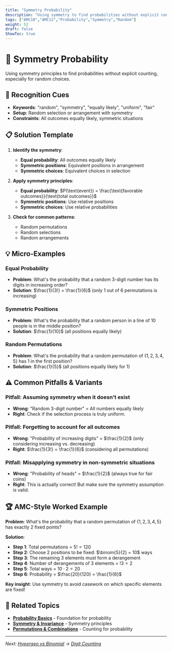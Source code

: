 ```yaml
---
title: "Symmetry Probability"
description: "Using symmetry to find probabilities without explicit counting, especially for random choices."
tags: ["AMC10","AMC12","Probability","Symmetry","Random"]
weight: 52
draft: false
ShowToc: true
---
```


# 🔄 Symmetry Probability

Using symmetry principles to find probabilities without explicit counting, especially for random choices.

## 🎯 Recognition Cues

- **Keywords**: "random", "symmetry", "equally likely", "uniform", "fair"
- **Setup**: Random selection or arrangement with symmetry
- **Constraints**: All outcomes equally likely, symmetric situations

## 📋 Solution Template

1. **Identify the symmetry**:
   - **Equal probability**: All outcomes equally likely
   - **Symmetric positions**: Equivalent positions in arrangement
   - **Symmetric choices**: Equivalent choices in selection

2. **Apply symmetry principles**:
   - **Equal probability**: $P(\text{event}) = \frac{\text{favorable outcomes}}{\text{total outcomes}}$
   - **Symmetric positions**: Use relative positions
   - **Symmetric choices**: Use relative probabilities

3. **Check for common patterns**:
   - Random permutations
   - Random selections
   - Random arrangements

## 💡 Micro-Examples

### Equal Probability
- **Problem**: What's the probability that a random 3-digit number has its digits in increasing order?
- **Solution**: $\frac{1}{3!} = \frac{1}{6}$ (only 1 out of 6 permutations is increasing)

### Symmetric Positions
- **Problem**: What's the probability that a random person in a line of 10 people is in the middle position?
- **Solution**: $\frac{1}{10}$ (all positions equally likely)

### Random Permutations
- **Problem**: What's the probability that a random permutation of $\{1,2,3,4,5\}$ has 1 in the first position?
- **Solution**: $\frac{1}{5}$ (all positions equally likely for 1)

## ⚠️ Common Pitfalls & Variants

### **Pitfall**: Assuming symmetry when it doesn't exist
- **Wrong**: "Random 3-digit number" = All numbers equally likely
- **Right**: Check if the selection process is truly uniform.

### **Pitfall**: Forgetting to account for all outcomes
- **Wrong**: "Probability of increasing digits" = $\frac{1}{2}$ (only considering increasing vs. decreasing)
- **Right**: $\frac{1}{3!} = \frac{1}{6}$ (considering all permutations)

### **Pitfall**: Misapplying symmetry in non-symmetric situations
- **Wrong**: "Probability of heads" = $\frac{1}{2}$ (always true for fair coins)
- **Right**: This is actually correct! But make sure the symmetry assumption is valid.

## 🏆 AMC-Style Worked Example

**Problem**: What's the probability that a random permutation of $\{1,2,3,4,5\}$ has exactly 2 fixed points?

**Solution**:
- **Step 1**: Total permutations = $5! = 120$
- **Step 2**: Choose 2 positions to be fixed: $\binom{5}{2} = 10$ ways
- **Step 3**: The remaining 3 elements must form a derangement
- **Step 4**: Number of derangements of 3 elements = $!3 = 2$
- **Step 5**: Total ways = $10 \cdot 2 = 20$
- **Step 6**: Probability = $\frac{20}{120} = \frac{1}{6}$

**Key insight**: Use symmetry to avoid casework on which specific elements are fixed!

## 🔗 Related Topics

- **[Probability Basics](02-topics/probability-basics)** - Foundation for probability
- **[Symmetry & Invariance](02-topics/symmetry-invariance)** - Symmetry principles
- **[Permutations & Combinations](02-topics/permutations-combinations)** - Counting for probability

---

*Next: [Hypergeo vs Binomial](hypergeo-vs-binomial) → [Digit Counting](digit-counting)*
